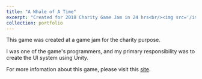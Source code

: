 ```yaml
---
title: "A Whale of A Time"
excerpt: "Created for 2018 Charity Game Jam in 24 hrs<br/><img src='/images/A Whale of A Time.png'>"
collection: portfolio
---
```


This game was created at a game jam for the charity purpose.

I was one of the game's programmers, and my primary responsibility was to create the UI system using Unity.

For more infomation about this game, please visit this [site](https://dpandaheart.itch.io/whale-of-a-time).
